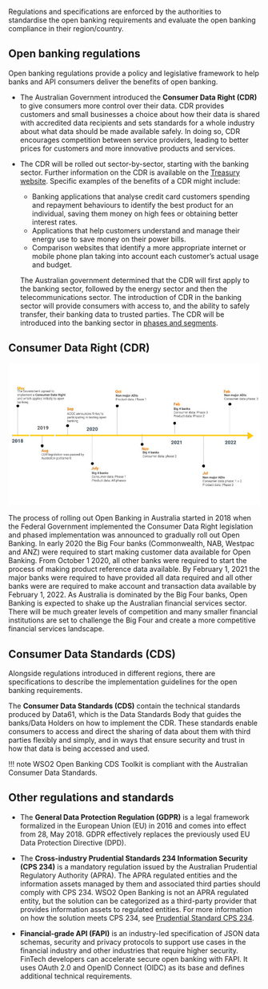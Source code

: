 Regulations and specifications are enforced by the authorities to standardise the open banking requirements and 
evaluate the open banking compliance in their region/country.

## Open banking regulations
Open banking regulations provide a policy and legislative framework to help banks and API consumers deliver the 
benefits of open banking. 

- The Australian Government introduced the **Consumer Data Right (CDR)** to give consumers more control over their data. 
  CDR provides customers and small businesses a choice about how their data is shared with accredited data recipients 
  and sets standards for a whole industry about what data should be made available safely. In doing so, CDR encourages 
  competition between service providers, leading to better prices for customers and more innovative products and services.

- The CDR will be rolled out sector-by-sector, starting with the banking sector. Further information on the CDR is 
  available on the [Treasury website](https://treasury.gov.au/consumer-data-right). Specific examples of the benefits of a CDR might include:

    - Banking applications that analyse credit card customers spending and repayment behaviours to identify the best product for an individual, saving them money on high fees or obtaining better interest rates. 
    - Applications that help customers understand and manage their energy use to save money on their power bills. 
    - Comparison websites that identify a more appropriate internet or mobile phone plan taking into account each customer’s actual usage and budget.
  
   
    The Australian government determined that the CDR will first apply to the banking sector, followed by the energy 
    sector and then the telecommunications sector. The introduction of CDR in the banking sector will provide consumers with 
    access to, and the ability to safely transfer, their banking data to trusted parties. The CDR will be introduced into 
    the banking sector in [phases and segments](https://www.accc.gov.au/focus-areas/consumer-data-right-cdr-0/accc-consultation-on-proposed-timetable-for-participation-of-non-major-adis-in-the-cdr).

## Consumer Data Right (CDR)

![conceptual_evolution_cdr](../assets/img/get-started/regulation-and-standards/conceptual-evolution-of-cdr.jpg)

The process of rolling out Open Banking in Australia started in 2018 when the Federal Government implemented the Consumer
Data Right legislation and phased implementation was announced to gradually roll out Open Banking. In early 2020 the Big
Four banks (Commonwealth, NAB, Westpac and ANZ) were required to start making customer data available for Open Banking.
From October 1 2020, all other banks were required to start the process of making product reference data available.
By February 1, 2021 the major banks were required to have provided all data required and all other banks were are
required to make account and transaction data available by February 1, 2022. As Australia is dominated by the Big Four
banks, Open Banking is expected to shake up the Australian financial services sector. There will be much greater levels
of competition and many smaller financial institutions are set to challenge the Big Four and create a more competitive
financial services landscape.

## Consumer Data Standards (CDS)
Alongside regulations introduced in different regions, there are specifications to describe the implementation 
guidelines for the open banking requirements.  

The **Consumer Data Standards (CDS)** contain the technical standards produced by Data61, which is the Data Standards
Body that guides the banks/Data Holders on how to implement the CDR. These standards enable consumers to access and
direct the sharing of data about them with third parties flexibly and simply, and in ways that ensure security and trust
in how that data is being accessed and used.

!!! note
     WSO2 Open Banking CDS Toolkit is compliant with the Australian Consumer Data Standards. 

## Other regulations and standards

- The **General Data Protection Regulation (GDPR)** is a legal framework formalized in the European Union (EU) in 2016 
and comes into effect from 28, May 2018. GDPR effectively replaces the previously used EU Data Protection Directive (DPD).

- The **Cross-industry Prudential Standards 234 Information Security (CPS 234)** is a mandatory regulation issued by the 
Australian Prudential Regulatory Authority (APRA). The APRA regulated entities and the information assets managed by 
them and associated third parties should comply with CPS 234. WSO2 Open Banking is not an APRA regulated entity, but 
the solution can be categorized as a third-party provider that provides information assets to regulated entities. For 
more information on how the solution meets CPS 234, see [Prudential Standard CPS 234](https://www.apra.gov.au/sites/default/files/cps_234_july_2019_for_public_release.pdf).

- **Financial-grade API (FAPI)** is an industry-led specification of JSON data schemas, security and privacy protocols 
to support use cases in the financial industry and other industries that require higher security. FinTech developers can 
accelerate secure open banking with FAPI. It uses OAuth 2.0 and OpenID Connect (OIDC) as its base and defines additional 
technical requirements.